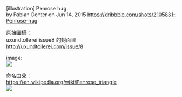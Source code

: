 [illustration] Penrose hug  
by Fabian Denter on Jun 14, 2015
<https://dribbble.com/shots/2105831-Penrose-hug>

原始圖樣：  
uxundtollerei issue8 的封面圖  
http://uxundtollerei.com/issue/8

image:  
![](https://d13yacurqjgara.cloudfront.net/users/873371/screenshots/2105831/uxundt_w08_dribbble2_800x600.gif)

命名由來：  
https://en.wikipedia.org/wiki/Penrose_triangle  
![](https://upload.wikimedia.org/wikipedia/commons/thumb/c/c1/Penrose-dreieck.svg/1024px-Penrose-dreieck.svg.png)